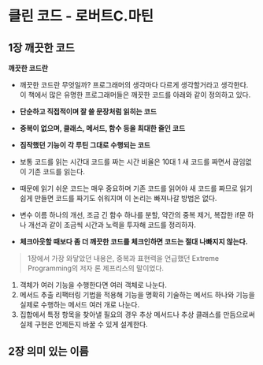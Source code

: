 # 클린 코드 - 로버트C.마틴

## 1장 깨끗한 코드

**깨끗한 코드란**

* 깨끗한 코드란 무엇일까? 프로그래머의 생각마다 다르게 생각할거라고 생각한다. 이 책에서 많은 유명한 프로그래머들은 깨끗한 코드를 아래와 같이 정의하고 있다.
* **단순하고 직접적이며 잘 쓸 문장처럼 읽히는 코드**
* **중복이 없으며, 클래스, 메서드, 함수 등을 최대한 줄인 코드**
* **짐작했던 기능이 각 루틴 그대로 수행되는 코드**

* 보통 코드를 읽는 시간대 코드를 짜는 시간 비율은 10대 1 새 코드를 짜면서 끊임없이 기존 코드를 읽는다.
* 때문에 읽기 쉬운 코드는 매우 중요하며 기존 코드를 읽어야 새 코드를 짜므로 읽기 쉽게 만들면 코드를 짜기도 쉬워지며 이 논리는 빠져나갈 방법은 없다.
* 변수 이름 하나의 개선, 조금 긴 함수 하나를 분할, 약간의 중복 제거, 복잡한 if문 하나 개선과 같이 조금씩 시간과 노력을 투자해 코드를 정리하자.
* **체크아웃할 때보다 좀 더 깨끗한 코드를 체크인하면 코드는 절대 나빠지지 않는다.**

> 1장에서 가장 와닿았던 내용은, 중복과 표현력을 언급했던 Extreme Programming의 저자 론 제프리스의 말이었다.
 
1. 객체가 여러 기능을 수행한다면 여러 객체로 나눈다.
2. 메서드 추출 리팩터링 기법을 적용해 기능을 명확히 기술하는 메서드 하나와 기능을 실제로 수행하는 메서드 여러 개로 나눈다.
3. 집합에서 특정 항목을 찾아낼 필요의 경우 추상 메서드나 추상 클래스를 만듬으로써 실제 구현은 언제든지 바꿀 수 있게 설계한다.

## 2장 의미 있는 이름